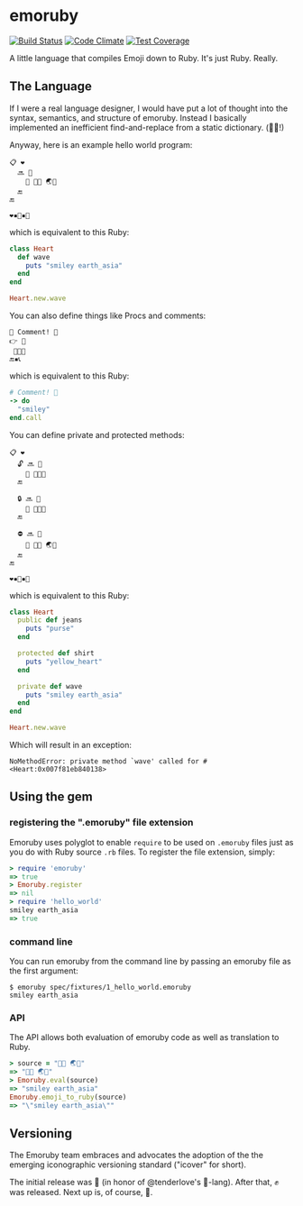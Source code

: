 # emoruby

[![Build Status](https://travis-ci.org/searls/emoruby.svg?branch=master)](https://travis-ci.org/searls/emoruby) [![Code Climate](https://codeclimate.com/github/searls/emoruby/badges/gpa.svg)](https://codeclimate.com/github/searls/emoruby) [![Test Coverage](https://codeclimate.com/github/searls/emoruby/badges/coverage.svg)](https://codeclimate.com/github/searls/emoruby)

A little language that compiles Emoji down to Ruby. It's just Ruby. Really.

## The Language

If I were a real language designer, I would have put a lot of thought into the syntax, semantics, and structure of emoruby. Instead I basically implemented an inefficient find-and-replace from a static dictionary. (🐄🎩!)

Anyway, here is an example hello world program:

```emoruby
📋 ❤️
  🔜 👋
    👀 💬😃 🌏💬
  🔚
🔚

❤️▪️🐣▪️👋
```

which is equivalent to this Ruby:

``` ruby
class Heart
  def wave
    puts "smiley earth_asia"
  end
end

Heart.new.wave
```

You can also define things like Procs and comments:

```emoruby
💭 Comment! 👋
👉 🔨
 💬😃💬
🔚▪️📞
```

which is equivalent to this Ruby:

```ruby
# Comment! 👋
-> do
  "smiley"
end.call
```

You can define private and protected methods:

```emoruby
📋 ❤️
  🔓 🔜 👖
    👀 💬👛💬
  🔚

  🔒️ 🔜 👕
    👀 💬💛💬
  🔚

  ⛔️ 🔜 👋
    👀 💬😃 🌏💬
  🔚
🔚

❤️▪️🐣▪️👋
```

which is equivalent to this Ruby:

```ruby
class Heart
  public def jeans
    puts "purse"
  end

  protected def shirt
    puts "yellow_heart"
  end

  private def wave
    puts "smiley earth_asia"
  end
end

Heart.new.wave
```

Which will result in an exception:

```
NoMethodError: private method `wave' called for #<Heart:0x007f81eb840138>
```

## Using the gem

### registering the ".emoruby" file extension

Emoruby uses polyglot to enable `require` to be used on `.emoruby` files just as you do with Ruby source `.rb` files. To register the file extension, simply:

```ruby
> require 'emoruby'
=> true
> Emoruby.register
=> nil
> require 'hello_world'
smiley earth_asia
=> true
```

### command line

You can run emoruby from the command line by passing an emoruby file as the first argument:

```shell
$ emoruby spec/fixtures/1_hello_world.emoruby
smiley earth_asia
```

### API

The API allows both evaluation of emoruby code as well as translation to Ruby.

```ruby
> source = "💬😃 🌏💬"
=> "💬😃 🌏💬"
> Emoruby.eval(source)
=> "smiley earth_asia"
Emoruby.emoji_to_ruby(source)
=> "\"smiley earth_asia\""
```

## Versioning

The Emoruby team embraces and advocates the adoption of the the emerging iconographic versioning standard ("icover" for short).

The initial release was 💩 (in honor of @tenderlove's 💩-lang). After that, ✊ was released. Next up is, of course, 🐷.
